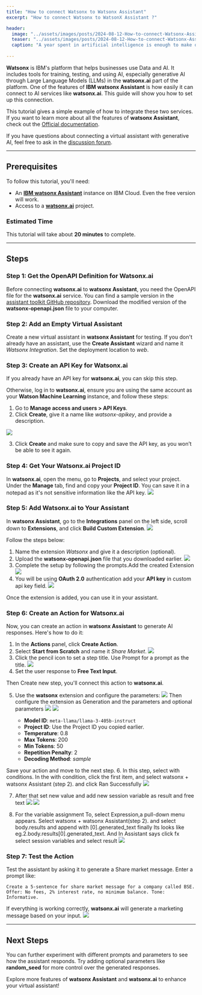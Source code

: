 ```yaml
---
title: "How to connect Watsonx to Watsonx Assistant"
excerpt: "How to connect Watsonx to WatsonX Assistant ?"

header:
  image: "../assets/images/posts/2024-08-12-How-to-connect-Watsonx-Assistant-to-WatsonX/cover.jpg"
  teaser: "../assets/images/posts/2024-08-12-How-to-connect-Watsonx-Assistant-to-WatsonX/cover.jpg"
  caption: "A year spent in artificial intelligence is enough to make one believe in God. —Alan Perlis"
  
---
```


**Watsonx** is IBM's platform that helps businesses use Data and AI. It includes tools for training, testing, and using AI, especially generative AI through Large Language Models (LLMs) in the **watsonx.ai** part of the platform. One of the features of **IBM watsonx Assistant** is how easily it can connect to AI services like **watsonx.ai**. This guide will show you how to set up this connection.

This tutorial gives a simple example of how to integrate these two services. If you want to learn more about all the features of **watsonx Assistant**, check out the [Official documentation](https://cloud.ibm.com/docs/watson-assistant?topic=watson-assistant-welcome-new-assistant).  

If you have questions about connecting a virtual assistant with generative AI, feel free to ask in the [discussion forum](#).

---

## Prerequisites

To follow this tutorial, you'll need:

- An [**IBM watsonx Assistant**](https://cloud.ibm.com/catalog/services/watsonx-assistant) instance on IBM Cloud. Even the free version will work.
- Access to a [**watsonx.ai**](https://eu-de.dataplatform.cloud.ibm.com/registration/stepone?context=wx?cm_sp=ibmdev-_-developer-_-trial&utm_source=ibm_developer&utm_content=in_content_link&utm_id=tutorials_integrate-your-watson-assistant-chatbot-with-watsonxai-for-generative-ai&preselect_region=true) project.

### Estimated Time

This tutorial will take about **20 minutes** to complete.

---

## Steps

### Step 1: Get the OpenAPI Definition for Watsonx.ai

Before connecting **watsonx.ai** to **watsonx Assistant**, you need the OpenAPI file for the **watsonx.ai** service. You can find a sample version in the [assistant toolkit GitHub repository](https://github.com/watson-developer-cloud/assistant-toolkit/tree/master/integrations/extensions/starter-kits/language-model-watsonx). Download the modified version of the **watsonx-openapi.json** file to your computer.

### Step 2: Add an Empty Virtual Assistant

Create a new virtual assistant in **watsonx Assistant** for testing. If you don't already have an assistant, use the **Create Assistant** wizard and name it *Watsonx Integration*. Set the deployment location to *web*.

### Step 3: Create an API Key for Watsonx.ai

If you already have an API key for **watsonx.ai**, you can skip this step.

Otherwise, log in to **watsonx.ai**, ensure you are using the same account as your **Watson Machine Learning** instance, and follow these steps:

1. Go to **Manage access and users > API Keys**.
2. Click **Create**, give it a name like *watsonx-apikey*, and provide a description.

![](../assets/images/posts/2024-08-12-How-to-connect-Watsonx-Assistant-to-WatsonX/1.jpg)

3. Click **Create** and make sure to copy and save the API key, as you won’t be able to see it again.

### Step 4: Get Your Watsonx.ai Project ID

In **watsonx.ai**, open the menu, go to **Projects**, and select your project. Under the **Manage** tab, find and copy your **Project ID**. You can save it in a notepad as it's not sensitive information like the API key.
![](../assets/images/posts/2024-08-12-How-to-connect-Watsonx-Assistant-to-WatsonX/2.jpg)

### Step 5: Add Watsonx.ai to Your Assistant

In **watsonx Assistant**, go to the **Integrations** panel on the left side, scroll down to **Extensions**, and click **Build Custom Extension**.
![](../assets/images/posts/2024-08-12-How-to-connect-Watsonx-Assistant-to-WatsonX/3.jpg)

Follow the steps below:

1. Name the extension *Watsonx* and give it a description (optional).
2. Upload the **watsonx-openapi.json** file that you downloaded earlier.
![](../assets/images/posts/2024-08-12-How-to-connect-Watsonx-Assistant-to-WatsonX/4.jpg)
3. Complete the setup by following the prompts.Add the created Extension
![](../assets/images/posts/2024-08-12-How-to-connect-Watsonx-Assistant-to-WatsonX/5.jpg)
4. You will be using **OAuth 2.0** authentication add your **API key** in custom api key field.
![](../assets/images/posts/2024-08-12-How-to-connect-Watsonx-Assistant-to-WatsonX/6.jpg)

Once the extension is added, you can use it in your assistant.

### Step 6: Create an Action for Watsonx.ai

Now, you can create an action in **watsonx Assistant** to generate AI responses. Here's how to do it:

1. In the **Actions** panel, click **Create Action**.
2. Select **Start from Scratch** and name it *Share Market*.
![](../assets/images/posts/2024-08-12-How-to-connect-Watsonx-Assistant-to-WatsonX/7.jpg)
3. Click the pencil icon to set a step title. Use Prompt for a prompt as the title.
![](../assets/images/posts/2024-08-12-How-to-connect-Watsonx-Assistant-to-WatsonX/8.jpg)
4. Set the user response to **Free Text Input**.

Then Create new step, you'll connect this action to **watsonx.ai**.

5. Use the **watsonx** extension and configure the parameters:
![](../assets/images/posts/2024-08-12-How-to-connect-Watsonx-Assistant-to-WatsonX/9.jpg)
Then configure the extension as Generation and the parameters and optional parameters
![](../assets/images/posts/2024-08-12-How-to-connect-Watsonx-Assistant-to-WatsonX/10.jpg)
![](../assets/images/posts/2024-08-12-How-to-connect-Watsonx-Assistant-to-WatsonX/11.jpg)

   - **Model ID**: `meta-llama/llama-3-405b-instruct`
   - **Project ID**: Use the Project ID you copied earlier.
   - **Temperature**: 0.8
   - **Max Tokens**: 200
   - **Min Tokens**: 50
   - **Repetition Penalty**: 2
   - **Decoding Method**: *sample*

Save your action and move to the next step.
6. In this step, select with conditions. In the with condition, click the first item, and select watsonx + watsonx Assistant  (step 2). and click Ran Successfully
![](../assets/images/posts/2024-08-12-How-to-connect-Watsonx-Assistant-to-WatsonX/12.jpg)

7. After that set new value and add new session variable as result and free text
![](../assets/images/posts/2024-08-12-How-to-connect-Watsonx-Assistant-to-WatsonX/13.jpg)
![](../assets/images/posts/2024-08-12-How-to-connect-Watsonx-Assistant-to-WatsonX/14.jpg)

8. For the variable assignment To, select Expression,a pull-down menu appears. Select watsonx + watsonx Assistant(step 2). and select body.results and append with [0].generated_text finally Its looks like    eg.2.body.results[0].generated_text.    And In Assistant says click fx select session variables and select result
![](../assets/images/posts/2024-08-12-How-to-connect-Watsonx-Assistant-to-WatsonX/15.jpg)


### Step 7: Test the Action

Test the assistant by asking it to generate a  Share market message. Enter a prompt like:

```
Create a 5-sentence for share market message for a company called BSE. Offer: No fees, 2% interest rate, no minimum balance. Tone: Informative.
```

If everything is working correctly, **watsonx.ai** will generate a marketing message based on your input.
![](../assets/images/posts/2024-08-12-How-to-connect-Watsonx-Assistant-to-WatsonX/16.jpg)

---

## Next Steps

You can further experiment with different prompts and parameters to see how the assistant responds. Try adding optional parameters like **random_seed** for more control over the generated responses.

Explore more features of **watsonx Assistant** and **watsonx.ai** to enhance your virtual assistant!
